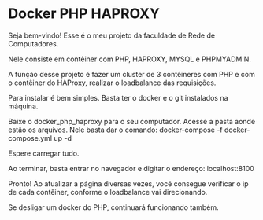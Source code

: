 # Docker PHP HAPROXY 
Seja bem-vindo!
Esse é o meu projeto da faculdade de Rede de Computadores.

Nele consiste em contêiner com PHP, HAPROXY, MYSQL e PHPMYADMIN.

A função desse projeto é fazer um cluster de 3 contêineres com PHP e com o contêiner do HAProxy, realizar o loadbalance das requisições.

Para instalar é bem simples. Basta ter o docker e o git instalados na máquina.

Baixe o docker_php_haproxy para o seu computador. Acesse a pasta aonde estão os arquivos.
Nele basta dar o comando: docker-compose -f docker-compose.yml up -d

Espere carregar tudo.

Ao terminar, basta entrar no navegador e digitar o endereço: localhost:8100

Pronto! Ao atualizar a página diversas vezes, você consegue verificar o ip de cada contêiner, conforme o loadbalance vai direcionando. 

Se desligar um docker do PHP, continuará funcionando também.
